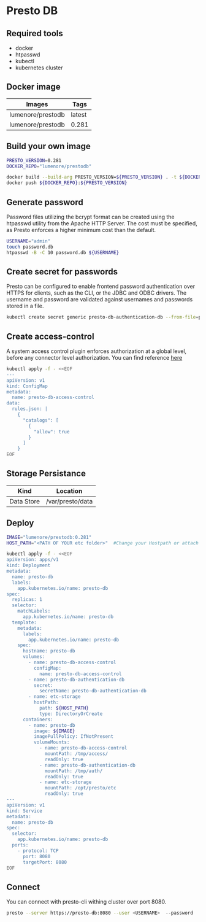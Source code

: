 # Presto DB

## Required tools

- docker
- htpasswd
- kubectl
- kubernetes cluster

## Docker image

| Images            | Tags   |
| ----------------- | ------ |
| lumenore/prestodb | latest |
| lumenore/prestodb | 0.281  |

## Build your own image

```bash
PRESTO_VERSION=0.281
DOCKER_REPO="lumenore/prestodb"

docker build --build-arg PRESTO_VERSION=${PRESTO_VERSION} . -t ${DOCKER_REPO}:${PRESTO_VERSION}
docker push ${DOCKER_REPO}:${PRESTO_VERSION}
```

## Generate password

Password files utilizing the bcrypt format can be created using the htpasswd utility from the Apache HTTP Server. The cost must be specified, as Presto enforces a higher minimum cost than the default.

```bash
USERNAME="admin"
touch password.db
htpasswd -B -C 10 password.db ${USERNAME}
```

## Create secret for passwords

Presto can be configured to enable frontend password authentication over HTTPS for clients, such as the CLI, or the JDBC and ODBC drivers. The username and password are validated against usernames and passwords stored in a file.

```bash
kubectl create secret generic presto-db-authentication-db --from-file=password.db
```

## Create access-control

A system access control plugin enforces authorization at a global level, before any connector level authorization.
You can find reference [here](https://prestodb.io/docs/current/security/built-in-system-access-control.html)

```bash
kubectl apply -f - <<EOF
---
apiVersion: v1
kind: ConfigMap
metadata:
  name: presto-db-access-control
data:
  rules.json: |
    {
      "catalogs": [
        {
          "allow": true
        }
      ]
    }
EOF
```

## Storage Persistance

| Kind       | Location         |
| ---------- | ---------------- |
| Data Store | /var/presto/data |

## Deploy

```bash
IMAGE="lumenore/prestodb:0.281"
HOST_PATH="<PATH OF YOUR etc folder>"  #Change your Hostpath or attach storage and copy etc folder

kubectl apply -f - <<EOF
apiVersion: apps/v1
kind: Deployment
metadata:
  name: presto-db
  labels:
    app.kubernetes.io/name: presto-db
spec:
  replicas: 1
  selector:
    matchLabels:
      app.kubernetes.io/name: presto-db
  template:
    metadata:
      labels:
        app.kubernetes.io/name: presto-db
    spec:
      hostname: presto-db
      volumes:
        - name: presto-db-access-control
          configMap:
            name: presto-db-access-control
        - name: presto-db-authentication-db
          secret:
            secretName: presto-db-authentication-db
        - name: etc-storage
          hostPath:
            path: ${HOST_PATH}
            type: DirectoryOrCreate
      containers:
        - name: presto-db
          image: ${IMAGE}
          imagePullPolicy: IfNotPresent
          volumeMounts:
            - name: presto-db-access-control
              mountPath: /tmp/access/
              readOnly: true
            - name: presto-db-authentication-db
              mountPath: /tmp/auth/
              readOnly: true
            - name: etc-storage
              mountPath: /opt/presto/etc
              readOnly: true
---
apiVersion: v1
kind: Service
metadata:
  name: presto-db
spec:
  selector:
    app.kubernetes.io/name: presto-db
  ports:
    - protocol: TCP
      port: 8080
      targetPort: 8080
EOF
```

## Connect

You can connect with presto-cli withing cluster over port 8080.

```bash
presto --server https://presto-db:8080 --user <USERNAME>  --password
```
